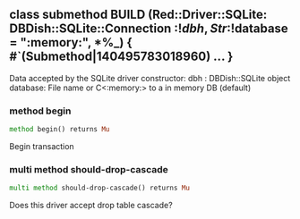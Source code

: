 class submethod BUILD (Red::Driver::SQLite: DBDish::SQLite::Connection :$!dbh, Str :$!database = ":memory:", *%_) { #`(Submethod|140495783018960) ... }
-------------------------------------------------------------------------------------------------------------------------------------------------------

Data accepted by the SQLite driver constructor: dbh : DBDish::SQLite object database: File name or C<:memory:> to a in memory DB (default)

### method begin

```raku
method begin() returns Mu
```

Begin transaction

### multi method should-drop-cascade

```raku
multi method should-drop-cascade() returns Mu
```

Does this driver accept drop table cascade?

